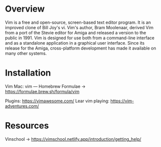 # Overview

Vim  is a free and open-source, screen-based text editor program. It is an improved clone of Bill Joy's vi. Vim's author, Bram Moolenaar, derived Vim from a port of the Stevie editor for Amiga and released a version to the public in 1991. Vim is designed for use both from a command-line interface and as a standalone application in a graphical user interface. Since its release for the Amiga, cross-platform development has made it available on many other systems.

# Installation

Vim Mac: vim — Homebrew Formulae -> https://formulae.brew.sh/formula/vim

Plugins: https://vimawesome.com/ 
Lear vim playing: https://vim-adventures.com/ 

# Resources

Vinschool -> https://vimschool.netlify.app/introduction/getting_help/
